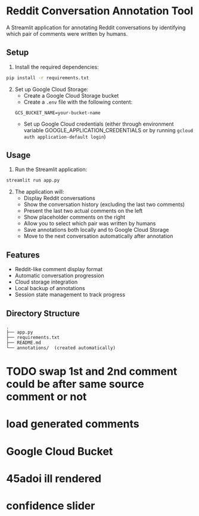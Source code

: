 # Reddit Conversation Annotation Tool

A Streamlit application for annotating Reddit conversations by identifying which pair of comments were written by humans.

## Setup

1. Install the required dependencies:
```bash
pip install -r requirements.txt
```

2. Set up Google Cloud Storage:
   - Create a Google Cloud Storage bucket
   - Create a `.env` file with the following content:
   ```
   GCS_BUCKET_NAME=your-bucket-name
   ```
   - Set up Google Cloud credentials (either through environment variable GOOGLE_APPLICATION_CREDENTIALS or by running `gcloud auth application-default login`)

## Usage

1. Run the Streamlit application:
```bash
streamlit run app.py
```

2. The application will:
   - Display Reddit conversations
   - Show the conversation history (excluding the last two comments)
   - Present the last two actual comments on the left
   - Show placeholder comments on the right
   - Allow you to select which pair was written by humans
   - Save annotations both locally and to Google Cloud Storage
   - Move to the next conversation automatically after annotation

## Features

- Reddit-like comment display format
- Automatic conversation progression
- Cloud storage integration
- Local backup of annotations
- Session state management to track progress

## Directory Structure

```
.
├── app.py
├── requirements.txt
├── README.md
└── annotations/  (created automatically)
```

# TODO swap 1st and 2nd comment could be after same source comment or not
# load generated comments
# Google Cloud Bucket
# 45adoi ill rendered
# confidence slider